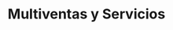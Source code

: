 ---
title: "Multiventas y Servicios"
url: /santiago-de-los-caballeros/multiventas-y-servicios/
shop: Autowerkstatt
---